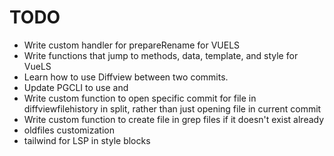 # TODO

- Write custom handler for prepareRename for VUELS
- Write functions that jump to methods, data, template, and style for VueLS
- Learn how to use Diffview between two commits.
- Update PGCLI to use <C-n> and <C-p>
- Write custom function to open specific commit for file in diffviewfilehistory in split, rather than just opening file in current commit
- Write custom function to create file in grep files if it doesn't exist already
- oldfiles customization
- tailwind for LSP in style blocks
